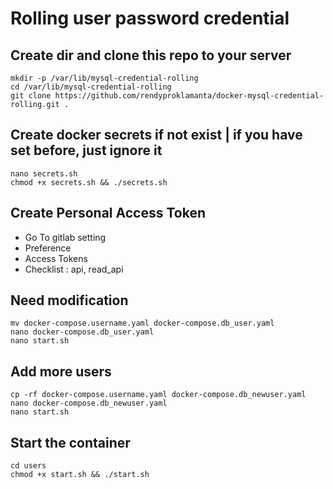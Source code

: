 # Rolling user password credential

## Create dir and clone this repo to your server

```shell
mkdir -p /var/lib/mysql-credential-rolling
cd /var/lib/mysql-credential-rolling
git clone https://github.com/rendyproklamanta/docker-mysql-credential-rolling.git .
```

## Create docker secrets if not exist | if you have set before, just ignore it

```shell
nano secrets.sh
chmod +x secrets.sh && ./secrets.sh
```

## Create Personal Access Token

- Go To gitlab setting
- Preference
- Access Tokens
- Checklist : api, read_api

## Need modification

```shell
mv docker-compose.username.yaml docker-compose.db_user.yaml
nano docker-compose.db_user.yaml
nano start.sh
```

## Add more users

```shell
cp -rf docker-compose.username.yaml docker-compose.db_newuser.yaml
nano docker-compose.db_newuser.yaml
nano start.sh
```

## Start the container

```shell
cd users
chmod +x start.sh && ./start.sh
```
